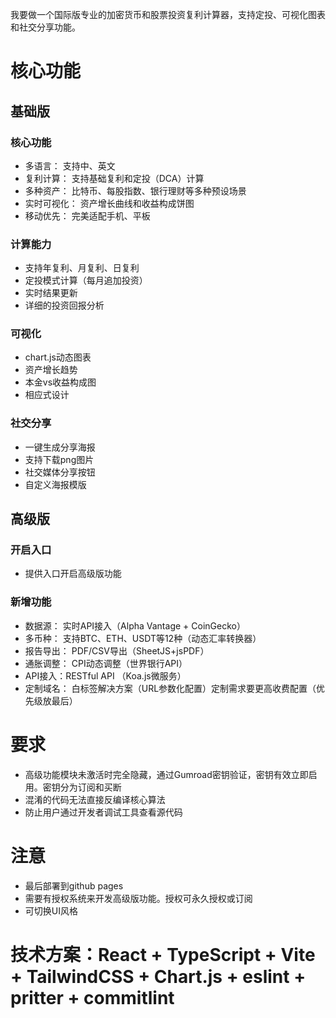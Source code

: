 我要做一个国际版专业的加密货币和股票投资复利计算器，支持定投、可视化图表和社交分享功能。

# 核心功能

## 基础版

### 核心功能

- 多语言： 支持中、英文
- 复利计算： 支持基础复利和定投（DCA）计算
- 多种资产： 比特币、每股指数、银行理财等多种预设场景
- 实时可视化： 资产增长曲线和收益构成饼图
- 移动优先： 完美适配手机、平板

### 计算能力

- 支持年复利、月复利、日复利
- 定投模式计算（每月追加投资）
- 实时结果更新
- 详细的投资回报分析

### 可视化

- chart.js动态图表
- 资产增长趋势
- 本金vs收益构成图
- 相应式设计

### 社交分享

- 一键生成分享海报
- 支持下载png图片
- 社交媒体分享按钮
- 自定义海报模版

## 高级版

### 开启入口

- 提供入口开启高级版功能

### 新增功能

- 数据源： 实时API接入（Alpha Vantage + CoinGecko）
- 多币种： 支持BTC、ETH、USDT等12种（动态汇率转换器）
- 报告导出： PDF/CSV导出（SheetJS+jsPDF）
- 通胀调整： CPI动态调整（世界银行API）
- API接入：RESTful API （Koa.js微服务）
- 定制域名： 白标签解决方案（URL参数化配置）定制需求要更高收费配置（优先级放最后）

# 要求

- 高级功能模块未激活时完全隐藏，通过Gumroad密钥验证，密钥有效立即启用。密钥分为订阅和买断
- 混淆的代码无法直接反编译核心算法
- 防止用户通过开发者调试工具查看源代码

# 注意

- 最后部署到github pages
- 需要有授权系统来开发高级版功能。授权可永久授权或订阅
- 可切换UI风格

# 技术方案：React + TypeScript + Vite + TailwindCSS + Chart.js + eslint + pritter + commitlint
